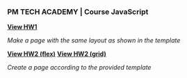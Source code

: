 ### PM TECH ACADEMY | Course JavaScript

**[View HW1](https://itsergeysobolit.github.io/PMTECH/HW1/index.html)**

*Make a page with the same layout as shown in the template*

**[View HW2 (flex)](https://itsergeysobolit.github.io/PMTECH/HW2/flex.html)**
**[View HW2 (grid)](https://itsergeysobolit.github.io/PMTECH/HW2/grid.html)**

*Create a page according to the provided template*